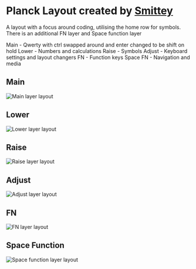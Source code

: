 # Planck Layout created by [Smittey](https://github.com/smittey) 

A layout with a focus around coding, utilising the home row for symbols. There is an additional FN layer and Space function layer

Main - Qwerty with ctrl swapped around and enter changed to be shift on hold
Lower - Numbers and calculations
Raise - Symbols
Adjust - Keyboard settings and layout changers
FN - Function keys
Space FN - Navigation and media

## Main
![Main layer layout](https://i.imgur.com/jRbqGUN.png)

## Lower
![Lower layer layout](https://i.imgur.com/YmdM1q5.png)
  
## Raise
![Raise layer layout](https://i.imgur.com/BXxOK1S.png)

## Adjust
![Adjust layer layout](https://i.imgur.com/M6qBaXO.png)

## FN
![FN layer layout](https://i.imgur.com/1eiUOH1.png)

## Space Function
![Space function layer layout](https://i.imgur.com/RJMFEdy.png)